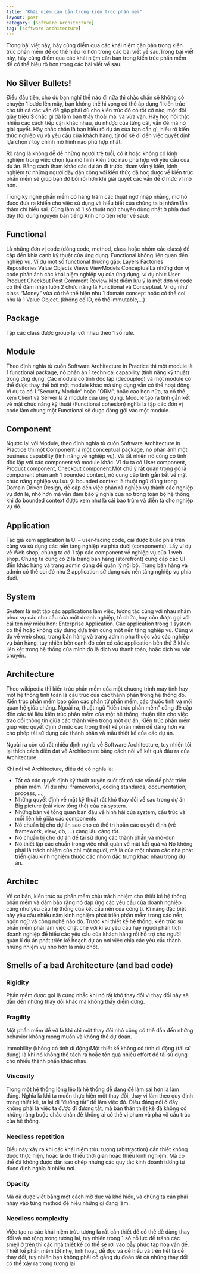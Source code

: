 ```yaml
---
title: "Khái niệm căn bản trong kiến trúc phần mềm"
layout: post
category: [Software Architecture]
tag: [software architecture]
---
```


Trong bài viết này, hãy cùng điểm qua các khái niệm căn bản trong kiến trúc phần mềm để có thể hiểu rõ hơn trong các bài viết về sau.Trong bài viết này, hãy cùng điểm qua các khái niệm căn bản trong kiến trúc phần mềm để có thể hiểu rõ hơn trong các bài viết về sau.

## No Silver Bullets!

Điều đầu tiên, cho dù bạn nghĩ thế nào đi nữa thì chắc chắn sẽ không có chuyện 1 bước lên mây, bạn không thể hi vọng có thể áp dụng 1 kiến trúc cho tất cả các vấn đề gặp phải dù cho kiến trúc đó có tốt cỡ nào, một đôi giày triệu $ chắc gì đã làm bạn thấy thoải mái và vừa vặn. Hãy học hỏi thật nhiều các cách tiếp cận khác nhau, ưu nhược của từng cái, vấn đề mà nó giải quyết. Hãy chắc chắn là bạn hiểu rõ dự án của bạn cần gì, hiểu rõ kiến thức nghiệp vụ và yêu cầu của khách hàng, từ đó sẽ đi đến việc quyết định lựa chọn / tùy chỉnh mô hình nào phù hợp nhất.

Rõ ràng là không dễ để những người trẻ tuổi, có ít hoặc không có kinh nghiệm trong việc chọn lựa mô hình kiến trúc nào phù hợp với yêu cầu của dự án. Bằng cách tham khảo các dự án đi trước, tham vấn ý kiến, kinh nghiệm từ những người dày dặn cộng với kiến thức đã học được về kiến trúc phần mềm sẽ giúp bạn đỡ bối rối hơn khi giải quyết các vấn đề ở mức vĩ mô hơn.

Trong kỹ nghệ phần mềm có hàng trăm các thuật ngữ nhập nhằng, mơ hồ được đưa ra khiến cho việc sử dụng và hiểu biết của chúng ta bị nhầm lẫn thậm chí hiểu sai. Cùng làm rõ 1 số thuật ngữ chuyên dùng nhất ở phía dưới đây (tôi dùng nguyên bản tiếng Anh cho tiện refer về sau):

## Functional
Là những đơn vị code (dòng code, method, class hoặc nhóm các class) đề cập đến khía cạnh kỹ thuật của ứng dụng. Functional không liên quan đến nghiệp vụ. Ví dụ một số functional thường gặp: Layers Factories Repositories Value Objects Views ViewModels ConceptualLà những đơn vị code phản ánh các khái niệm nghiệp vụ của ứng dụng, ví dụ như: User Product Checkout Post Comment Review Một điểm lưu ý là một đơn vị code có thể đảm nhận luôn 2 chức năng là Functional và Conceptual. Ví dụ như class “Money” vừa có thể thể hiện như 1 domain concept hoặc có thể coi như là 1 Value Object. (không có ID, có thể immutable,…)

## Package
Tập các class được group lại với nhau theo 1 số rule.

## Module
Theo định nghĩa từ cuốn Software Architecture in Practice thì một module là 1 functional package, nó phản án 1 technical capability (tính năng kỹ thuật) trong ứng dụng. Các module có tính độc lập (decoupled) và một module có thể được thay thế bởi một module khác mà ứng dụng vẫn có thể hoạt động. Ví dụ ta có 1 “Security Module” hoặc “ORM”, hoặc cao hơn nữa, ta có thể xem Client và Server là 2 module của ứng dụng. Module tạo ra tính gắn kết về mặt chức năng kỹ thuật (Functional cohesion) nghĩa là tập các đơn vị code làm chung một Functional sẽ được đóng gói vào một module.

## Component
Ngược lại với Module, theo định nghĩa từ cuốn Software Architecture in Practice thì một Component là một conceptual package, nó phản ánh một business capability (tính năng về nghiệp vụ). Và tất nhiên nó cũng có tính độc lập với các component và module khác. Ví dụ ta có User component, Product component, Checkout component.Một chú ý rất quan trọng đó là component phản ánh 1 bounded context, nó cung cấp tính gắn kết về mặt chức năng nghiệp vụ.Lưu ý: bounded context là thuật ngữ dùng trong Domain Driven Design, đề cập đến việc phân rã nghiệp vụ thành các nghiệp vụ đơn lẻ, nhỏ hơn mà vẫn đảm bảo ý nghĩa của nó trong toàn bộ hệ thống, khi đó bounded context được xem như là cái bao trùm và diễn tả cho nghiệp vụ đó.

## Application
Tác giả xem application là UI – user-facing code, cái được build phía trên cùng và sử dụng các nền tảng nghiệp vụ phía dưới (components). Lấy ví dụ về Web shop, chúng ta có 1 tập các component về nghiệp vụ của 1 web shop. Chúng ta cũng có 2 là trang bán hàng (storefront) cung cấp các UI đến khác hàng và trang admin dùng để quản lý nội bộ. Trang bán hàng và admin có thể coi đó như 2 application sử dụng các nền tảng nghiệp vụ phía dưới.

## System
System là một tập các applications làm việc, tương tác cùng với nhau nhằm phục vụ các nhu cầu của một doanh nghiệp, tổ chức, hay còn được gọi với cái tên mỹ miều hơn: Enterprise Application. Các application trong 1 system có thể hoặc không xây dựng dựa trên cùng một nền tảng nghiệp vụ. Cũng ví dụ về web shop, trang bán hàng và trang admin phụ thuộc vào các nghiệp vụ bán hàng, tuy nhiên bên cạnh đó còn có các application bên thứ 3 khác liên kết trong hệ thống của mình đó là dịch vụ thanh toán, hoặc dịch vụ vận chuyển.

## Architecture
Theo wikipedia thì kiến trúc phần mềm của một chương trình máy tính hay một hệ thống tính toán là cấu trúc của các thành phần trong hệ thống đó. Kiến trúc phần mềm bao gồm các phần tử phần mềm, các thuộc tính và mối quan hệ giữa chúng. Ngoài ra, thuật ngữ “kiến trúc phần mềm” cũng đề cập đến các tài liệu kiến trúc phần mềm của một hệ thống, thuận tiện cho việc trao đổi thông tin giữa các thành viên trong một dự án. Kiến trúc phần mềm giúp việc quyết định ở mức cao trong thiết kế phần mềm dễ dàng hơn và cho phép tái sử dụng các thành phần và mẫu thiết kế của các dự án.

Ngoài ra còn có rất nhiều định nghĩa về Software Architecture, tuy nhiên tôi lại thích cách diễn đạt về Architecture bằng cách nói về két quả đầu ra của Architecture

Khi nói về Architecture, điều đó có nghĩa là:

- Tất cả các quyết định kỹ thuật xuyên suốt tất cả các vấn đề phát triển phần mềm. Ví dụ như: frameworks, coding standards, documentation, process, …;
- Những quyết định về mặt kỹ thuật rất khó thay đổi về sau trong dự án Big picture (cái view tổng thể) của cả system.
- Những bản vẽ tổng quan ban đầu về hình hài của system, cấu trúc và mối liên hệ giữa các components
- Nó chuẩn bị cho dự án sao cho có thể trì hoãn các quyết định (về framework, view, db, …) càng lâu càng tốt.
- Nó chuẩn bị cho dự án để tái sử dụng các thành phần và mô-đun
- Nó thiết lập các chuẩn trong việc nhất quán về mặt kết quả và Nó không phải là trách nhiệm của chỉ một người, mà là của một nhóm các nhà phát triển giàu kinh nghiệm thuộc các nhóm đặc trưng khác nhau trong dự án.

## Architec
Về cơ bản, kiến trúc sư phần mềm chịu trách nhiệm cho thiết kế hệ thống phần mềm và đảm bảo rằng nó đáp ứng các yêu cầu của doanh nghiệp cũng như yêu cầu hệ thống của kết cấu nền của công ti. Kĩ năng đặc biệt này yêu cầu nhiều năm kinh nghiệm phát triển phần mềm trong các nền, ngôn ngữ và công nghệ nào đó. Trước khi thiết kế hệ thống, kiến trúc sư phần mềm phải làm việc chặt chẽ với kĩ sư yêu cầu hay người phân tích doanh nghiệp để hiểu các yêu cầu của khách hàng rồi hỗ trợ cho người quản lí dự án phát triển kế hoạch dự án nơi việc chia các yêu cầu thành những nhiệm vụ nhỏ hơn là mấu chốt.

## Smells of a bad Architecture (and bad code)
### Rigidity
Phần mềm được gọi là cứng nhắc khi nó rất khó thay đổi vì thay đổi này sẽ dẫn đến những thay đổi khác mà không thấy điểm dừng.

### Fragility
Một phần mềm dễ vỡ là khi chỉ một thay đổi nhỏ cũng có thể dẫn đến những behavior không mong muốn và không thể dự đoán.

Immobility (không có tính di động)Một thiết kế không có tính di động (tái sử dụng) là khi nó không thể tách ra hoặc tốn quá nhiều effort để tái sử dụng cho nhiều thành phần khác nhau.

### Viscosity
Trong một hệ thống lõng lẽo là hệ thống dễ dàng để làm sai hơn là làm đúng. Nghĩa là khi ta muốn thực hiện một thay đổi, thay vì làm theo quy định trong thiết kế, ta lại đi “đường tắt” để làm việc đó. Điều đáng nói ở đây không phải là việc ta được đi đường tắt, mà bản thân thiết kế đã không có những ràng buộc chắc chắn để không ai có thể vi phạm và phá vỡ cấu trúc của hệ thống.

### Needless repetition
Điều này xảy ra khi các khái niệm trừu tượng (abstraction) cần thiết không được thực hiện, hoặc là do thiếu thời gian hoặc thiếu kinh nghiệm. Mã có thể đã không được dán sao chép nhưng các quy tắc kinh doanh tương tự được định nghĩa ở nhiều nơi.

### Opacity
Mã đã được viết bằng một cách mờ đục và khó hiểu, và chúng ta cần phải nhảy vào từng method để hiểu những gì đang làm.

### Needless complexity
Việc tạo ra các khái niệm trừu tượng là rất cần thiết để có thể dễ dàng thay đổi và mở rộng trong tương lai, tuy nhiên trong 1 số nỗ lực để tránh các smell ở trên thì các nhà thiết kế có thể sẽ rơi vào bẫy phức tạp hóa vấn đề. Thiết kế phần mềm tốt nhẹ, linh hoạt, dễ đọc và dễ hiểu và trên hết là dễ thay đổi, tuy nhiên bạn không phải cố gắng dự đoán tất cả những thay đổi có thể xảy ra trong tương lai.
